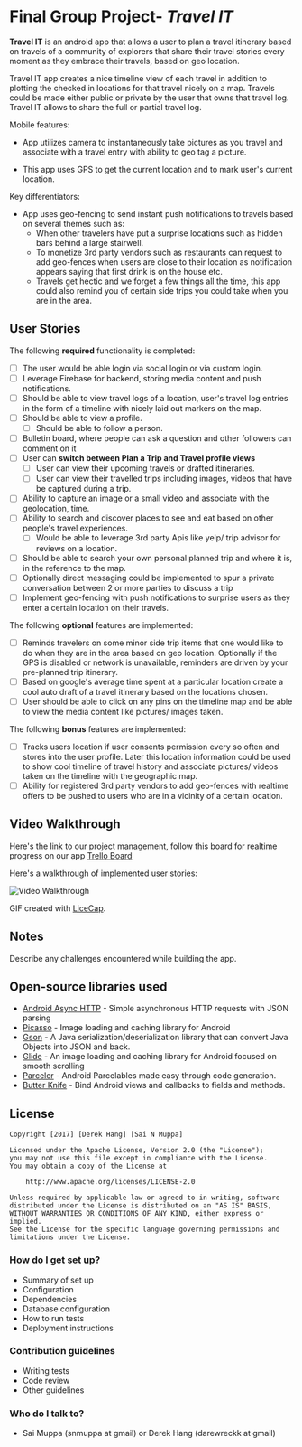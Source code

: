 # Final Group Project- *Travel IT*

**Travel IT** is an android app that allows a user to plan a travel itinerary based on travels of a community of explorers that share their travel stories every moment as they embrace their travels, based on geo location.

Travel IT app creates a nice timeline view of each travel in addition to plotting the checked in locations for that travel nicely on a map. Travels could be made either public or private by the user that owns that travel log. Travel IT allows to share the full or partial travel log.

Mobile features:
* App utilizes camera to instantaneously take pictures as you travel and associate with a travel entry with ability to geo tag a picture.

* This app uses GPS to get the current location and to mark user's current location.

Key differentiators:
* App uses geo-fencing to send instant push notifications to travels based on several themes such as:
  * When other travelers have put a surprise locations such as hidden bars behind a large stairwell.
  * To monetize 3rd party vendors such as restaurants can request to add geo-fences when users are close to their location as notification appears saying that first drink is on the house etc.
  * Travels get hectic and we forget a few things all the time, this app could also remind you of certain side trips you could take when you are in the area.

## User Stories

The following **required** functionality is completed:

* [ ] The user would be able login via social login or via custom login.
* [ ] Leverage Firebase for backend, storing media content and push notifications.
* [ ] Should be able to view travel logs of a location, user's travel log entries in the form of a timeline with nicely laid out   markers on the map.
* [ ] Should be able to view a profile.
  * [ ] Should be able to follow a person.
* [ ] Bulletin board, where people can ask a question and other followers can comment on it
* [ ] User can **switch between Plan a Trip and Travel profile views**
  * [ ] User can view their upcoming travels or drafted itineraries.
  * [ ] User can view their travelled trips including images, videos that have be captured during a trip.
* [ ] Ability to capture an image or a small video and associate with the geolocation, time.
* [ ] Ability to search and discover places to see and eat based on other people's travel experiences.
  * [ ] Would be able to leverage 3rd party Apis like yelp/ trip advisor for reviews on a location.
* [ ] Should be able to search your own personal planned trip and where it is, in the reference to the map.
* [ ] Optionally direct messaging could be implemented to spur a private conversation between 2 or more parties to discuss a trip
* [ ] Implement geo-fencing with push notifications to surprise users as they enter a certain location on their travels.

The following **optional** features are implemented:

* [ ] Reminds travelers on some minor side trip items that one would like to do when they are in the area based on geo location. Optionally if the GPS is disabled or network is unavailable, reminders are driven by your pre-planned trip itinerary.
* [ ] Based on google's average time spent at a particular location create a cool auto draft of a travel itinerary based on the locations chosen.
* [ ] User should be able to click on any pins on the timeline map and be able to view the media content like pictures/ images taken.

The following **bonus** features are implemented:

* [ ] Tracks users location if user consents permission every so often and stores into the user profile. Later this location information could be used to show cool timeline of travel history and associate pictures/ videos taken on the timeline with the geographic map.
* [ ] Ability for registered 3rd party vendors to add geo-fences with realtime offers to be pushed to users who are in a vicinity of a certain location.

## Video Walkthrough

Here's the link to our project management, follow this board for realtime progress on our app [Trello Board](https://trello.com/b/T22jgcxq/exploreit-final-project)

Here's a walkthrough of implemented user stories:

<img src='random.gif' title='Video Walkthrough' width='' alt='Video Walkthrough' />

GIF created with [LiceCap](http://www.cockos.com/licecap/).

## Notes

Describe any challenges encountered while building the app.

## Open-source libraries used

- [Android Async HTTP](https://github.com/loopj/android-async-http) - Simple asynchronous HTTP requests with JSON parsing
- [Picasso](http://square.github.io/picasso/) - Image loading and caching library for Android
- [Gson](https://github.com/google/gson) - A Java serialization/deserialization library that can convert Java Objects into JSON and back.
- [Glide](https://github.com/bumptech/glide) - An image loading and caching library for Android focused on smooth scrolling
- [Parceler](https://github.com/johncarl81/parceler) - Android Parcelables made easy through code generation.
- [Butter Knife](https://github.com/JakeWharton/butterknife) - Bind Android views and callbacks to fields and methods.

## License

    Copyright [2017] [Derek Hang] [Sai N Muppa]

    Licensed under the Apache License, Version 2.0 (the "License");
    you may not use this file except in compliance with the License.
    You may obtain a copy of the License at

        http://www.apache.org/licenses/LICENSE-2.0

    Unless required by applicable law or agreed to in writing, software
    distributed under the License is distributed on an "AS IS" BASIS,
    WITHOUT WARRANTIES OR CONDITIONS OF ANY KIND, either express or implied.
    See the License for the specific language governing permissions and
    limitations under the License.

### How do I get set up? ###

* Summary of set up
* Configuration
* Dependencies
* Database configuration
* How to run tests
* Deployment instructions

### Contribution guidelines ###

* Writing tests
* Code review
* Other guidelines

### Who do I talk to? ###

* Sai Muppa (snmuppa at gmail) or Derek Hang (darewreckk at gmail)
